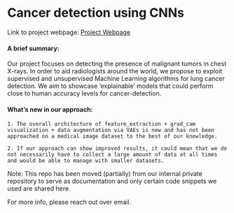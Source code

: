# Cancer detection using CNNs

Link to project webpage: [Project Webpage](https://mon95.github.io/cancer-detection/)

#### A brief summary: 

Our project focuses on detecting the presence of malignant tumors in chest X-rays. In order to aid radiologists around the world, we propose to exploit supervised and unsupervised Machine Learning algorithms for lung cancer detection. We aim to showcase ‘explainable’ models that could perform close to human accuracy levels for cancer-detection. 


#### What’s new in our approach:

    1. The overall architecture of feature_extraction + grad_cam visualization + data augmentation via VAEs is new and has not been approached on a medical image dataset to the best of our knowledge.

    2. If our approach can show improved results, it could mean that we do not necessarily have to collect a large amount of data at all times and would be able to manage with smaller datasets.


 
Note: This repo has been moved (partially) from our internal private repository to serve as documentation and only certain code snippets we used are shared here.

For more info, please reach out over email.

